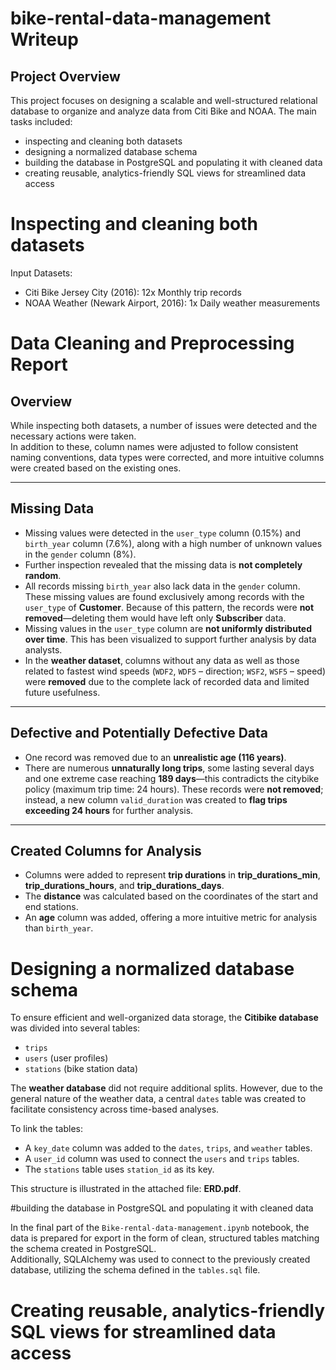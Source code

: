 # bike-rental-data-management Writeup

## Project Overview

This project focuses on designing a scalable and well-structured relational database to organize and analyze data from Citi Bike and NOAA. The main tasks included:
- inspecting and cleaning both datasets
- designing a normalized database schema
- building the database in PostgreSQL and populating it with cleaned data
- creating reusable, analytics-friendly SQL views for streamlined data access


# Inspecting and cleaning both datasets

Input Datasets:
- Citi Bike Jersey City (2016): 12x Monthly trip records
- NOAA Weather (Newark Airport, 2016): 1x Daily weather measurements 

# Data Cleaning and Preprocessing Report

## Overview

While inspecting both datasets, a number of issues were detected and the necessary actions were taken.  
In addition to these, column names were adjusted to follow consistent naming conventions, data types were corrected, and more intuitive columns were created based on the existing ones.

---

## Missing Data

- Missing values were detected in the `user_type` column (0.15%) and `birth_year` column (7.6%), along with a high number of unknown values in the `gender` column (8%).
- Further inspection revealed that the missing data is **not completely random**.
- All records missing `birth_year` also lack data in the `gender` column. These missing values are found exclusively among records with the `user_type` of **Customer**. Because of this pattern, the records were **not removed**—deleting them would have left only **Subscriber** data.
- Missing values in the `user_type` column are **not uniformly distributed over time**. This has been visualized to support further analysis by data analysts.
- In the **weather dataset**, columns without any data as well as those related to fastest wind speeds (`WDF2`, `WDF5` – direction; `WSF2`, `WSF5` – speed) were **removed** due to the complete lack of recorded data and limited future usefulness.

---

## Defective and Potentially Defective Data

- One record was removed due to an **unrealistic age (116 years)**.
- There are numerous **unnaturally long trips**, some lasting several days and one extreme case reaching **189 days**—this contradicts the citybike policy (maximum trip time: 24 hours). These records were **not removed**; instead, a new column `valid_duration` was created to **flag trips exceeding 24 hours** for further analysis.

---

## Created Columns for Analysis

- Columns were added to represent **trip durations** in **trip_durations_min**, **trip_durations_hours**, and **trip_durations_days**.
- The **distance** was calculated based on the coordinates of the start and end stations.
- An **age** column was added, offering a more intuitive metric for analysis than `birth_year`.

# Designing a normalized database schema

To ensure efficient and well-organized data storage, the **Citibike database** was divided into several tables:  
- `trips`  
- `users` (user profiles)  
- `stations` (bike station data)

The **weather database** did not require additional splits. However, due to the general nature of the weather data, a central `dates` table was created to facilitate consistency across time-based analyses.

To link the tables:
- A `key_date` column was added to the `dates`, `trips`, and `weather` tables.  
- A `user_id` column was used to connect the `users` and `trips` tables.  
- The `stations` table uses `station_id` as its key.

This structure is illustrated in the attached file: **ERD.pdf**.

#building the database in PostgreSQL and populating it with cleaned data

In the final part of the `Bike-rental-data-management.ipynb` notebook, the data is prepared for export in the form of clean, structured tables matching the schema created in PostgreSQL.  
Additionally, SQLAlchemy was used to connect to the previously created database, utilizing the schema defined in the `tables.sql` file.

# Creating reusable, analytics-friendly SQL views for streamlined data access




